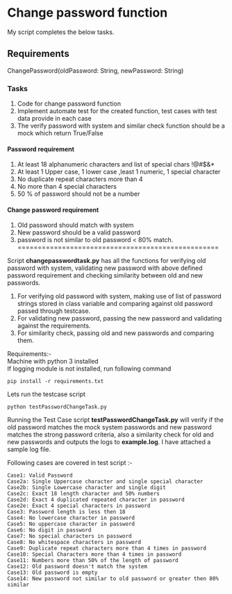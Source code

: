 # Change password function

My script completes the below tasks.

## Requirements
ChangePassword(oldPassword: String, newPassword: String)
### Tasks
1. Code for change password function
2. Implement automate test for the created function, test cases with test data
provide in each case
3. The verify password with system and similar check function should be a mock
which return True/False
#### Password requirement
1. At least 18 alphanumeric characters and list of special chars !@#$&*
2. At least 1 Upper case, 1 lower case ,least 1 numeric, 1 special character
3. No duplicate repeat characters more than 4
4. No more than 4 special characters
5. 50 % of password should not be a number
#### Change password requirement
1. Old password should match with system
2. New password should be a valid password
3. password is not similar to old password < 80% match.
==================================================

Script __changepasswordtask.py__ has all the functions for verifying old password with system, validating new password with above defined password requirement and checking similarity between old and new passwords.

1. For verifying old password with system, making use of list of password strings stored in class variable and comparing against old password passed through testcase.
2. For validating new password, passing the new password and validating against the requirements.
3. For similarity check, passing old and new passwords and comparing them.

Requirements:-  
Machine with python 3 installed  
If logging module is not installed, run following command  
```
pip install -r requirements.txt
```
Lets run the testcase script

```
python testPasswordChangeTask.py
```

Running the Test Case script __testPasswordChangeTask.py__ will verify if the old password matches the mock system passwords and new password matches the strong password criteria, also a similarity check for old and new passwords and outputs the logs to __example.log__. I have attached a sample log file.

Following cases are covered in test script :-
```
Case1: Valid Password  
Case2a: Single Uppercase character and single special character  
Case2b: Single Lowercase character and single digit  
Case2c: Exact 18 length character and 50% numbers  
Case2d: Exact 4 duplicated repeated character in password  
Case2e: Exact 4 special characters in password  
Case3: Password length is less then 18  
Case4: No lowercase character in password  
Case5: No uppercase character in password  
Case6: No digit in password  
Case7: No special characters in password  
Case8: No whitespace characters in password  
Case9: Duplicate repeat characters more than 4 times in password  
Case10: Special Characters more than 4 times in password  
Case11: Numbers more than 50% of the length of password  
Case12: Old password doesn't match the system  
Case13: Old password is empty  
Case14: New password not similar to old password or greater then 80% similar  
```
